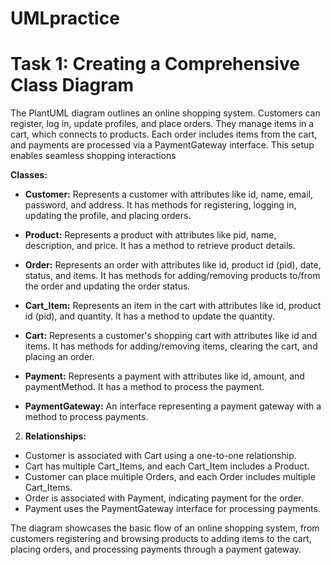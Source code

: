 # UMLpractice

# Task 1: Creating a Comprehensive Class Diagram
The PlantUML diagram outlines an online shopping system. Customers can register, log in, update profiles, and place orders. They manage items in a cart, which connects to products. Each order includes items from the cart, and payments are processed via a PaymentGateway interface. This setup enables seamless shopping interactions

**Classes:**

- **Customer:** Represents a customer with attributes like id, name, email, password, and address. It has methods for registering, logging in, updating the profile, and placing orders.

- **Product:** Represents a product with attributes like pid, name, description, and price. It has a method to retrieve product details.

- **Order:** Represents an order with attributes like id, product id (pid), date, status, and items. It has methods for adding/removing products to/from the order and updating the order status.

- **Cart_Item:** Represents an item in the cart with attributes like id, product id (pid), and quantity. It has a method to update the quantity.

- **Cart:** Represents a customer's shopping cart with attributes like id and items. It has methods for adding/removing items, clearing the cart, and placing an order.

- **Payment:** Represents a payment with attributes like id, amount, and paymentMethod. It has a method to process the payment.

- **PaymentGateway:** An interface representing a payment gateway with a method to process payments.

2. **Relationships:**

- Customer is associated with Cart using a one-to-one relationship.
- Cart has multiple Cart_Items, and each Cart_Item includes a Product.
- Customer can place multiple Orders, and each Order includes multiple Cart_Items.
- Order is associated with Payment, indicating payment for the order.
- Payment uses the PaymentGateway interface for processing payments.

The diagram showcases the basic flow of an online shopping system, from customers registering and browsing products to adding items to the cart, placing orders, and processing payments through a payment gateway.
